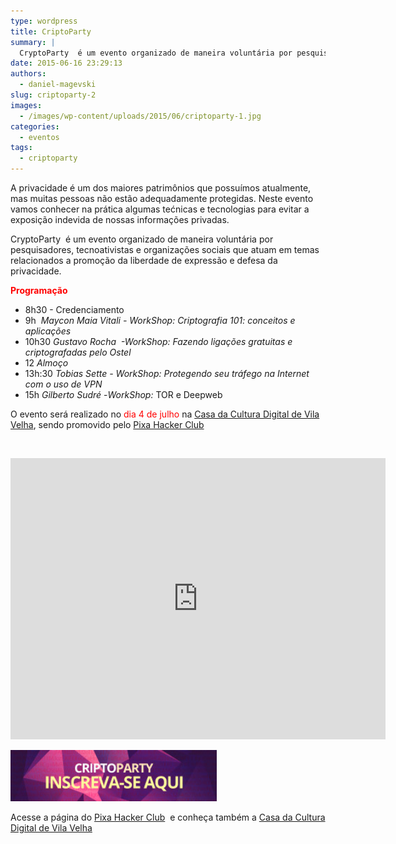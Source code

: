 ```yaml
---
type: wordpress
title: CriptoParty
summary: |
  CryptoParty  é um evento organizado de maneira voluntária por pesquisadores, tecnoativistas e organizações sociais que atuam em temas relacionados á promoção da liberdade de expressão e defesa da privacidade.
date: 2015-06-16 23:29:13
authors:
  - daniel-magevski
slug: criptoparty-2
images:
  - /images/wp-content/uploads/2015/06/criptoparty-1.jpg
categories:
  - eventos
tags:
  - criptoparty
---
```


A privacidade é um dos maiores patrimônios que possuímos atualmente, mas muitas pessoas não estão adequadamente protegidas. Neste evento vamos conhecer na prática algumas tećnicas e tecnologias para evitar a exposição indevida de nossas informações privadas.

CryptoParty  é um evento organizado de maneira voluntária por pesquisadores, tecnoativistas e organizações sociais que atuam em temas relacionados a promoção da liberdade de expressão e defesa da privacidade.

<!--more-->

<span style="color: #ff0000;"><strong>Programação</strong></span>
<ul>
	<li>8h30 - Credenciamento</li>
	<li>9h  <em>Maycon Maia Vitali - WorkShop: Criptografia 101: conceitos e aplicações</em></li>
	<li>10h30 <em>Gustavo Rocha  -<em>WorkShop: Fazendo ligações gratuitas e criptografadas pelo Ostel</em></em></li>
	<li>12 <em>Almoço</em></li>
	<li>13h:30 <em>Tobias Sette - <em>WorkShop: Protegendo seu tráfego na Internet com o uso de VPN</em></em></li>
	<li>15h <em>Gilberto Sudré</em> -<em>WorkShop: </em>TOR e Deepweb</li>
</ul>
O evento será realizado no <span style="color: #ff0000;">dia 4 de julho</span> na <a href="http://ccdvv.com.br/" target="_blank">Casa da Cultura Digital de Vila Velha</a>, sendo promovido pelo <a href="http://pixahc.com.br/" target="_blank">Pixa Hacker Club</a>

&nbsp;

<iframe style="border: 0;" src="https://www.google.com/maps/embed?pb=!1m18!1m12!1m3!1d3740.4129897018465!2d-40.319335!3d-20.365855000000003!2m3!1f0!2f0!3f0!3m2!1i1024!2i768!4f13.1!3m3!1m2!1s0xb83e1075103a9d%3A0x2858765639eba813!2sCCDVV+-+Casa+da+Cultura+Digital+Vila+Velha!5e0!3m2!1sen!2sbr!4v1433950340396" width="600" height="450" frameborder="0"></iframe>

<a href="https://ccdvv.typeform.com/to/ZJpAsw" target="_blank"><img class="alignnone wp-image-2717 " src="/images/wp-content/uploads/2015/06/criptoparty-inscricao.jpg" alt="criptoparty-inscricao" width="330" height="82" /></a>

Acesse a página do <a href="http://pixahc.com.br/" target="_blank">Pixa Hacker Club</a>  e conheça também a <a href="http://ccdvv.com.br/" target="_blank">Casa da Cultura Digital de Vila Velha</a>
